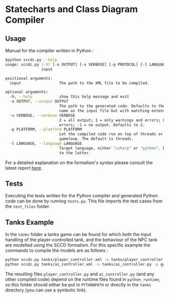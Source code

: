 Statecharts and Class Diagram Compiler
======================================

Usage
-------------
Manual for the compiler written in Python :
```sh
$python sccdc.py --help
usage: sccdc.py [-h] [-o OUTPUT] [-v VERBOSE] [-p PROTOCOL] [-l LANGUAGE]
                input

positional arguments:
  input                 The path to the XML file to be compiled.

optional arguments:
  -h, --help            show this help message and exit
  -o OUTPUT, --output OUTPUT
                        The path to the generated code. Defaults to the same
                        name as the input file but with matching extension.
  -v VERBOSE, --verbose VERBOSE
                        2 = all output; 1 = only warnings and errors; 0 = only
                        errors; -1 = no output. Defaults to 2.
  -p PLATFORM, --platform PLATFORM
                        Let the compiled code run on top of threads or
                        gameloop. The default is threads.
  -l LANGUAGE, --language LANGUAGE
                        Target language, either "csharp" or "python". Defaults
                        to the latter.
```

For a detailed explanation on the formalism's syntax please consult the latest report <a href="http://msdl.cs.mcgill.ca/people/glenn/60_Downloads">here</a>.

Tests
-------------
Executing the tests written for the Python compiler and generated Python code can be done by running `tests.py`. This file imports the test cases from the `test_files` folder.

Tanks Example
-------------
In the `tanks` folder a tanks game can be found for which both the input handling of the player-controlled tank, and the behaviour of the NPC tank are modelled using the SCCD formalism. For this specific example the commands to compile the models are as follows :

```sh
python sccdc.py tanks/player_controller.xml -o tanks/player_controller.py -p gameloop
python sccdc.py tanks/ai_controller.xml -o tanks/ai_controller.py -p gameloop
```
The resulting files `player_controller.py` and `ai_controller.py` (and any other compiled code) depend on the runtime files found in `python_runtime`, so this folder should either be put in `PYTHONPATH` or directly in the `tanks` directory (you can use a symbolic link).

